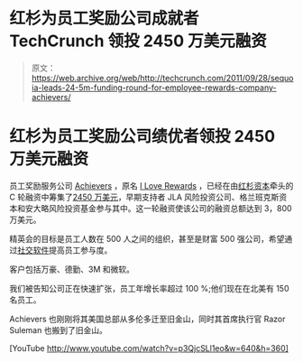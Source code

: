 # 红杉为员工奖励公司成就者 TechCrunch 领投 2450 万美元融资

> 原文：<https://web.archive.org/web/http://techcrunch.com/2011/09/28/sequoia-leads-24-5m-funding-round-for-employee-rewards-company-achievers/>

# 红杉为员工奖励公司绩优者领投 2450 万美元融资

员工奖励服务公司 [Achievers](https://web.archive.org/web/20230204121020/http://www.achievers.com/) ，原名 [I Love Rewards](https://web.archive.org/web/20230204121020/http://twitter.com/#!/iloverewards) ，已经在由[红杉资本](https://web.archive.org/web/20230204121020/http://www.crunchbase.com/financial-organization/sequoia-capital)牵头的 C 轮融资中筹集了[2450 万美元](https://web.archive.org/web/20230204121020/http://www.crunchbase.com/company/i-love-rewards)，早期支持者 JLA 风险投资公司、格兰班克斯资本和安大略风险投资基金参与其中。这一轮融资使该公司的融资总额达到 3，800 万美元。

精英会的目标是员工人数在 500 人之间的组织，甚至是财富 500 强公司，希望通过[社交软件](https://web.archive.org/web/20230204121020/http://www.achievers.com/product/how-it-works)提高员工参与度。

客户包括万豪、德勤、3M 和微软。

我们被告知公司正在快速扩张，员工年增长率超过 100 %;他们现在在北美有 150 名员工。

Achievers 也刚刚将其美国总部从多伦多迁至旧金山，同时其首席执行官 Razor Suleman 也搬到了旧金山。

[YouTube http://www.youtube.com/watch?v=p3QjcSLl1eo&w=640&h=360]